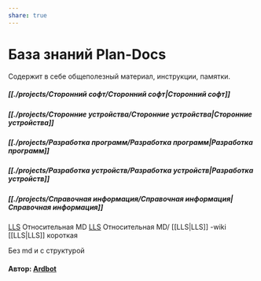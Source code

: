 ```yaml
---
share: true
---
```


# База знаний Plan-Docs
Содержит в себе общеполезный материал, инструкции, памятки.

##### [[./projects/Сторонний софт/Сторонний софт|Сторонний софт]]
##### [[./projects/Сторонние устройства/Сторонние устройства|Сторонние устройства]]
##### [[./projects/Разработка программ/Разработка программ|Разработка программ]]
##### [[./projects/Разработка устройств/Разработка устройств|Разработка устройств]]
##### [[./projects/Справочная информация/Справочная информация|Справочная информация]]

[LLS](LLS.md) Относительная MD
[LLS](LLS.md) Относительная MD/
[[LLS|LLS]] -wiki
[[LLS|LLS]] короткая

Без md и с структурой
#### Автор: [Ardbot](https://github.com/Ardbot)